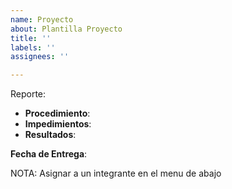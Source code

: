 ```yaml
---
name: Proyecto
about: Plantilla Proyecto
title: ''
labels: ''
assignees: ''

---
```


Reporte:
- **Procedimiento**:
- **Impedimientos**:
- **Resultados**:

**Fecha de Entrega**:

NOTA: Asignar a un integrante en el menu de abajo
